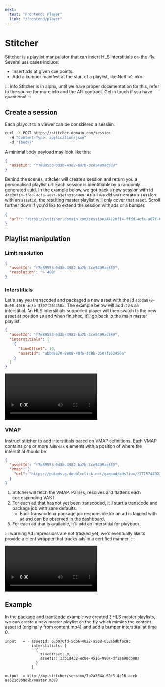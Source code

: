 ```yaml
---
next:
  text: "Frontend: Player"
  link: "/frontend/player"
---
```


# Stitcher

Stitcher is a playlist manipulator that can insert HLS interstitials on-the-fly. Several use cases include:

- Insert ads at given cue points.
- Add a bumper manifest at the start of a playlist, like Netflix' intro.

::: info
Stitcher is in alpha, until we have proper documentation for this, refer to the source for more info and the API contract. Get in touch if you have questions!
:::

## Create a session

Each playout to a viewer can be considered a session.

```sh [shell]
curl -X POST https://stitcher.domain.com/session
  -H "Content-Type: application/json"
  -d "{body}"
```

A minimal body payload may look like this:

```json
{
  "assetId": "f7e89553-0d3b-4982-ba7b-3ce5499ac689"
}
```

Behind the scenes, stitcher will create a session and return you a personalised playlist url. Each session is identifiable by a randomly generated uuid. In the example below, we got back a new session with id `44220f14-ffdd-4cfa-a67f-62ef421b4460`. As all we did was create a session with an `assetId`, the resulting master playlist will only cover that asset. Scroll further down if you'd like to extend the session with ads or a bumper.

```json
{
  "url": "https://stitcher.domain.com/session/44220f14-ffdd-4cfa-a67f-62ef421b4460/master.m3u8"
}
```

## Playlist manipulation

### Limit resolution

```json
{
  "assetId": "f7e89553-0d3b-4982-ba7b-3ce5499ac689",
  "resolution": "> 480"
}
```

### Interstitials

Let's say you transcoded and packaged a new asset with the id `abbda878-8e08-40f6-ac8b-3507f263450a`. The example below will add it as an interstitial. An HLS interstitials supported player will then switch to the new asset at position `10` and when finished, it'll go back to the main master playlist.

```json
{
  "assetId": "f7e89553-0d3b-4982-ba7b-3ce5499ac689",
  "interstitials": [
    {
      "timeOffset": 10,
      "assetId": "abbda878-8e08-40f6-ac8b-3507f263450a"
    }
  ]
}
```

<video class="video-frame" src="/dashboard-player-bumper.mp4#t=19" controls></video>

### VMAP

Instruct stitcher to add interstitials based on VMAP definitions. Each VMAP contains one or more `AdBreak` elements with a position of where the interstitial should be.

```json
{
  "assetId": "f7e89553-0d3b-4982-ba7b-3ce5499ac689",
  "vmap": {
    "url": "https://pubads.g.doubleclick.net/gampad/ads?iu=/21775744923/external/vmap_ad_samples&sz=640x480&cust_params=sample_ar%3Dpremidpost&ciu_szs=300x250&gdfp_req=1&ad_rule=1&output=vmap&unviewed_position_start=1&env=vp&impl=s&cmsid=496&vid=short_onecue&correlator="
  }
}
```

1. Stitcher will fetch the VMAP. Parses, resolves and flattens each corresponding VAST.
2. For each ad that has not yet been transcoded, it'll start a transcode and package job with sane defaults.
   - Each transcode or package job responsible for an ad is tagged with `ad` and can be observed in the dashboard.
3. For each ad that is available, it'll add an interstitial for playback.

::: warning
Ad impressions are not tracked yet, we'd eventually like to provide a client wrapper that tracks ads in a certified manner.
:::

<video class="video-frame" src="/dashboard-player-vmap.mp4#t=4" controls></video>

## Example

In the [package](/features/package#example) and [transcode](/features/transcode#example) example we created 2 HLS master playlists, we can create a new master playlist on the fly which mimics the content asset id (originally from content.mp4), and add a bumper interstitial at time 0.

```
input   = - assetId: 67b070fd-5db6-4022-a568-652abdbfac9c
          - interstitials: [
              {
                timeOffset: 0,
                assetId: 13b1d432-ec8e-4516-9904-df1aa90db803
              }
            ]

output  = http://my.stitcher/session/7b2a354a-69e3-4c16-accb-aa521c8b9d5b/master.m3u8
```
